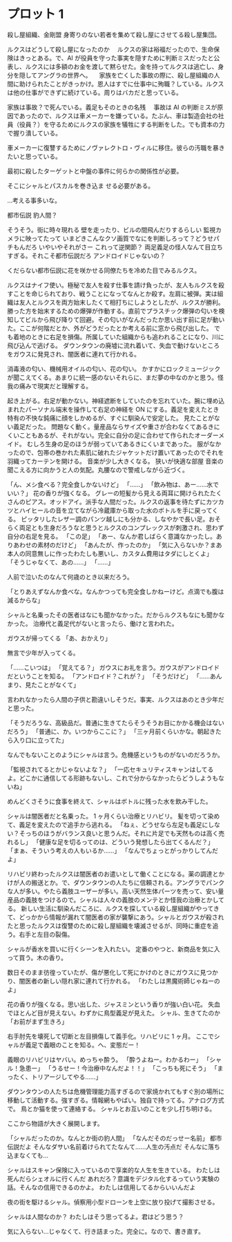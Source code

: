 # プロット 1

殺し屋組織、金剛盟
身寄りのない若者を集めて殺し屋にさせてる殺し屋集団。

ルクスはどうして殺し屋になったのか
　ルクスの家は裕福だったので、生命保険はきっとある。で、AI が役員を守った事実を隠すために判断ミスだったと公表し、ルクスには多額のお金を渡して黙らせた。金を持ってルクスは逃亡し、身分を隠してアングラの世界へ。
　家族を亡くした事故の際に、殺し屋組織の人間に助けられたことがきっかけ。恩人はすでに仕事中に殉職？している。ルクスは他の仕事ができずに続けている。周りはバカだと思っている。

家族は事故？で死んでいる。義足もそのときの名残
　事故は AI の判断ミスが原因であったので、ルクスは車メーカーを嫌っている。たぶん、車は製造会社の社員（役員？）を守るためにルクスの家族を犠牲にする判断をした。でも資本の力で握り潰している。

車メーカーに復讐するためにノヴァレクトロ・ヴィルに移住。彼らの汚職を暴きたいと思っている。

最初に殺したターゲットと中盤の事件に何らかの関係性が必要。

そこにシャルとパスカルを巻き込ま
せる必要がある。

…考える事多いな。

都市伝説
豹人間？

そうそう。街に時々現れる
壁を走ったり、ビルの間飛んだりするらしい
監視カメラに映ってたって
いまどきこんなクソ画質でなにを判断しろって？どうせパチもんだろ
いやいやそれがさー
これって逆関節？
両足義足の怪人なんて目立ちすぎる。それこそ都市伝説だろ
アンドロイドじゃないの？

くだらない都市伝説に花を咲かせる同僚たちを冷めた目でみるルクス。

ルクスはナイフ使い。極秘で友人を殺す仕事を請け負ったが、友人もルクスを殺すことを命じられており、戦うことになってなんとか殺す。左肩に被弾。実は組織は友人とルクスを両方始末したくて相打ちにしようとしたが、ルクスが勝利。勝った方を始末するための爆弾が作動する。直前でプラスチック爆弾の匂いを検知してビルから飛び降りて回避。その匂いがなんだったか思い出す前に足が動いた。ここが何階だとか、外がどうだったとか考える前に窓から飛び出した。
でも着地のときに右足を損傷。所属していた組織からも追われることになり、川に飛び込んで逃げる。
ダウンタウンの廃墟に流れ着いて、失血で動けないところをガウスに発見され、闇医者に連れて行かれる。

消毒液の匂い、機械用オイルの匂い、花の匂い。
かすかにロックミュージックが聞こえてくる。あまりに統一感のないそれらに、まだ夢の中なのかと思う。怪我の痛みで現実だと理解する。

起き上がる。右足が動かない。神経遮断をしていたのを忘れていた。腕に埋め込まれたパーソナル端末を操作して右足の神経を ON にする。義足を変えたとき特有の不快な鈍痛に顔をしかめるが、すぐに馴染んで安定した。
見たことがない義足だった。
問題なく動く。量産品ならサイズや重さが合わなくてあるきにくいこともあるが、それがない。完全に自分の足に合わせて作られたオーダーメイド。
むしろ生身の足のほうが弱っていてあるきにくいまであった。
服がなかったので、包帯の巻かれた素肌に破れたジャケットだけ置いてあったのでそれを羽織ってカーテンを開ける。
音楽が少し大きくなる。
狭いが快適な部屋
音楽の聞こえる方に向かうと人の気配。丸腰なので警戒しながら近づく。

「ん、メシ食べる？完全食しかないけど」
「……」
「飲み物は、あー……水でいい？」
花の香りが強くなる。
グレーの短髪から見える両耳に開けられたたくさんのピアス。オッドアイ。派手な人間だった。ルクスの返事を待たずにカツカツとハイヒールの音を立てながら冷蔵庫から取った水のボトルを手に戻ってくる。
ピッタリしたレザー調のパンツ越しにも分かる、しなやかで長い足。おそらく両足とも生身だろうなと思うとルクスのコンプレックスが刺激され、思わず自分の右足を見る。
「この足」
「あー、なんか君しばらく意識なかったし。ありあわせの素材のだけど」
「あんたが、作ったのか」
「気に入らないか？まあ本人の同意無しに作ったわたしも悪いし、カスタム費用はタダにしとくよ」
「そうじゃなくて、あの……」
「……」

人前で泣いたのなんて何歳のとき以来だろう。

「とりあえずなんか食べな。なんかつっても完全食しかねーけど。点滴でも腹は減るからな」

シャルと名乗ったその医者はなにも聞かなかった。だからルクスもなにも聞かなかった。
治療代と義足代がないと言ったら、働けと言われた。

ガウスが帰ってくる
「あ、おかえり」

無言で少年が入ってくる。

「……こいつは」
「覚えてる？」
ガウスにお礼を言う。ガウスがアンドロイドだということを知る。
「アンドロイド？これが？」
「そうだけど」
「……あんまり、見たことがなくて」

言われなかったら人間の子供と勘違いしそうだ。事実、ルクスはあのとき少年だと思った。

「そうだろうな、高級品だ。普通に生きてたらそうそうお目にかかる機会はないだろう」
「普通に、か。いつからここに？」
「三ヶ月前くらいかな。朝起きたら入り口に立ってた」

なんでもないことのようにシャルは言う。危機感というものがないのだろうか。

「監視されてるとかじゃないよな？」
「一応セキュリティスキャンはしてるよ。どこかに通信してる形跡もないし、これで分からなかったらどうしようもないね」

めんどくさそうに食事を終えて、シャルはボトルに残った水を飲み干した。

シャルは闇医者だと名乗った。
1 ヶ月くらい治療とリハビリ。
髪を切って染めて、義足を変えたので追手から逃れる。
「ねぇ、どうせなら左足も義足にしない？そっちのほうがバランス良いと思うんだ。それに片足でも天然ものは高く売れるし」
「健康な足を切るってのは、どういう発想したら出てくるんだ？」
「まぁ、そういう考えの人もいるか……」
「なんでちょっとがっかりしてんだよ」

リハビリ終わったルクスは闇医者のお遣いとして働くことになる。薬の調達とかけが人の搬送とか。で、ダウンタウンの人たちに信頼される。アングラでパンクな人が多い。やたら義肢ユーザーが多い。高い天然生体パーツを売って、安い量産品の義肢をつけるので。シャルは人々の義肢のメンテとか怪我の治療とかしてる。
新しい生活に馴染んだころに、ルクスを探している殺し屋組織がやってきて、どっかから情報が漏れて闇医者の家が襲撃にあう。シャルとガウスが殺されたと思ったルクスは復讐のために殺し屋組織を壊滅させるが、同時に重症を追う。右手と左目の裂傷。

シャルが香水を買いに行くシーンを入れたい。
定番のやつと、新商品を気に入って買う。木の香り。

数日そのまま彷徨っていたが、傷が悪化して死にかけのときにガウスに見つかり、闇医者の新しい隠れ家に連れて行かれる。
「わたしは黒魔術師じゃねーのよ」

花の香りが強くなる。思い出した、ジャスミンという香りが強い白い花。
失血でほとんど目が見えない。わずかに鳥型義足が見えた。
シャル、生きてたのか
「お前がまず生きろ」

右手肘先を壊死して切断と左目損傷して義手化。リハビリに 1 ヶ月。
ここでシャルが義足で義眼のことを知る。へ、変態だー！

義眼のリハビリはヤバい。めっちゃ酔う。
「酔うよねー。わかるわー」
「シャル！急患ー」
「うるせー！今治療中なんだよ！！」
「こっちも死にそう」
「まったく、トリアージしてやる……」

ダウンタウンの人たちは危機管理能力高すぎるので家焼かれてもすぐ別の場所に移動して活動する。強すぎる。情報網もやばい。独自で持ってる。アナログ方式で。
鳥とか猫を使って連絡する。
シャルとお互いのことを少し打ち明ける。

ここから物語が大きく展開します。

「シャルだったのか。なんとか街の豹人間」
「なんだそのだっせー名前」
都市伝説だよ
そんなダサい名前着けられてたなんて……人生の汚点だ
そんなに落ち込まなくても…

シャルはスキャン保険に入っているので享楽的な人生を生きている。
わたしは死んだらシェオルに行くんだ
あれだろ？意識をデジタル化するっていう実験の話。そんなの信用できるのかよ。
わたしは信用してるからいいんだよ

夜の街を駆けるシャル。偵察用小型ドローンを上空に放り投げて撮影させる。

シャルは人間なのか？
わたしはそう思ってるよ。君はどう思う？

気に入らない…じゃなくて、行き詰まった。完全に。なので、書き直す。
